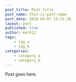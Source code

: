 ```yaml
---
post_title: Post-Title
post_name: this-is-post-name
post_date: 2018-03-07 15:21:26
layout: post
published: true
author: mxr612
tags:
    - tag_a
    - tag_b
categories:
    - category_a
    - category_b
---
```

Post goes here.